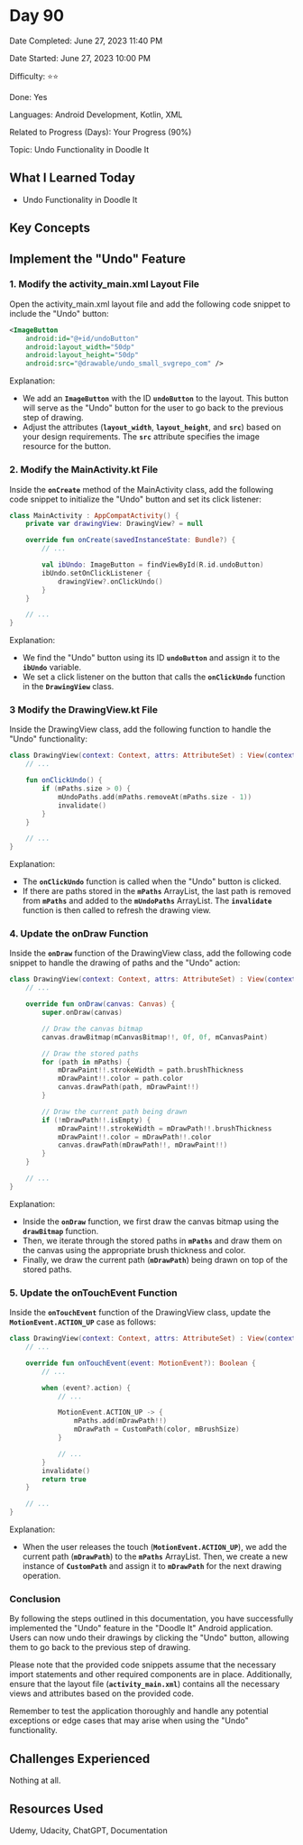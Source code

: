 # Day 90

Date Completed: June 27, 2023 11:40 PM

Date Started: June 27, 2023 10:00 PM

Difficulty: ⭐⭐

Done: Yes

Languages: Android Development, Kotlin, XML

Related to Progress (Days): Your Progress (90%)

Topic: Undo Functionality in Doodle It

## What I Learned Today

- Undo Functionality in Doodle It

## Key Concepts

## **Implement the "Undo" Feature**

### 1. Modify the activity_main.xml Layout File

Open the activity_main.xml layout file and add the following code snippet to include the "Undo" button:

```xml
<ImageButton
    android:id="@+id/undoButton"
    android:layout_width="50dp"
    android:layout_height="50dp"
    android:src="@drawable/undo_small_svgrepo_com" />
```

Explanation:

- We add an **`ImageButton`** with the ID **`undoButton`** to the layout. This button will serve as the "Undo" button for the user to go back to the previous step of drawing.
- Adjust the attributes (**`layout_width`**, **`layout_height`**, and **`src`**) based on your design requirements. The **`src`** attribute specifies the image resource for the button.

### 2. Modify the MainActivity.kt File

Inside the **`onCreate`** method of the MainActivity class, add the following code snippet to initialize the "Undo" button and set its click listener:

```kotlin
class MainActivity : AppCompatActivity() {
    private var drawingView: DrawingView? = null

    override fun onCreate(savedInstanceState: Bundle?) {
        // ...

        val ibUndo: ImageButton = findViewById(R.id.undoButton)
        ibUndo.setOnClickListener {
            drawingView?.onClickUndo()
        }
    }

    // ...
}
```

Explanation:

- We find the "Undo" button using its ID **`undoButton`** and assign it to the **`ibUndo`** variable.
- We set a click listener on the button that calls the **`onClickUndo`** function in the **`DrawingView`** class.

### 3 Modify the DrawingView.kt File

Inside the DrawingView class, add the following function to handle the "Undo" functionality:

```kotlin
class DrawingView(context: Context, attrs: AttributeSet) : View(context, attrs) {
    // ...

    fun onClickUndo() {
        if (mPaths.size > 0) {
            mUndoPaths.add(mPaths.removeAt(mPaths.size - 1))
            invalidate()
        }
    }

    // ...
}
```

Explanation:

- The **`onClickUndo`** function is called when the "Undo" button is clicked.
- If there are paths stored in the **`mPaths`** ArrayList, the last path is removed from **`mPaths`** and added to the **`mUndoPaths`** ArrayList. The **`invalidate`** function is then called to refresh the drawing view.

### 4. Update the onDraw Function

Inside the **`onDraw`** function of the DrawingView class, add the following code snippet to handle the drawing of paths and the "Undo" action:

```kotlin
class DrawingView(context: Context, attrs: AttributeSet) : View(context, attrs) {
    // ...

    override fun onDraw(canvas: Canvas) {
        super.onDraw(canvas)

        // Draw the canvas bitmap
        canvas.drawBitmap(mCanvasBitmap!!, 0f, 0f, mCanvasPaint)

        // Draw the stored paths
        for (path in mPaths) {
            mDrawPaint!!.strokeWidth = path.brushThickness
            mDrawPaint!!.color = path.color
            canvas.drawPath(path, mDrawPaint!!)
        }

        // Draw the current path being drawn
        if (!mDrawPath!!.isEmpty) {
            mDrawPaint!!.strokeWidth = mDrawPath!!.brushThickness
            mDrawPaint!!.color = mDrawPath!!.color
            canvas.drawPath(mDrawPath!!, mDrawPaint!!)
        }
    }

    // ...
}
```

Explanation:

- Inside the **`onDraw`** function, we first draw the canvas bitmap using the **`drawBitmap`** function.
- Then, we iterate through the stored paths in **`mPaths`** and draw them on the canvas using the appropriate brush thickness and color.
- Finally, we draw the current path (**`mDrawPath`**) being drawn on top of the stored paths.

### 5. Update the onTouchEvent Function

Inside the **`onTouchEvent`** function of the DrawingView class, update the **`MotionEvent.ACTION_UP`** case as follows:

```kotlin
class DrawingView(context: Context, attrs: AttributeSet) : View(context, attrs) {
    // ...

    override fun onTouchEvent(event: MotionEvent?): Boolean {
        // ...

        when (event?.action) {
            // ...

            MotionEvent.ACTION_UP -> {
                mPaths.add(mDrawPath!!)
                mDrawPath = CustomPath(color, mBrushSize)
            }

            // ...
        }
        invalidate()
        return true
    }

    // ...
}
```

Explanation:

- When the user releases the touch (**`MotionEvent.ACTION_UP`**), we add the current path (**`mDrawPath`**) to the **`mPaths`** ArrayList. Then, we create a new instance of **`CustomPath`** and assign it to **`mDrawPath`** for the next drawing operation.

### **Conclusion**

By following the steps outlined in this documentation, you have successfully implemented the "Undo" feature in the "Doodle It" Android application. Users can now undo their drawings by clicking the "Undo" button, allowing them to go back to the previous step of drawing.

Please note that the provided code snippets assume that the necessary import statements and other required components are in place. Additionally, ensure that the layout file (**`activity_main.xml`**) contains all the necessary views and attributes based on the provided code.

Remember to test the application thoroughly and handle any potential exceptions or edge cases that may arise when using the "Undo" functionality.

## Challenges Experienced

Nothing at all.

## Resources Used

Udemy, Udacity, ChatGPT, Documentation
